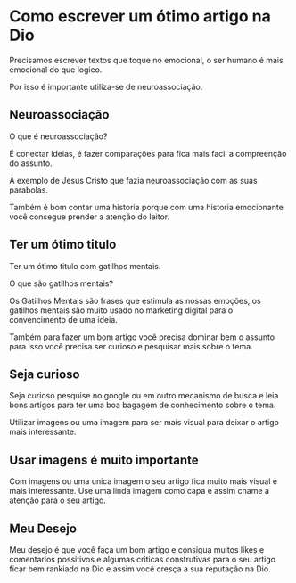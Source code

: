 # Como escrever um ótimo artigo na Dio

Precisamos escrever textos que toque no emocional, o ser humano é mais emocional do que logico.

Por isso é importante utiliza-se de neuroassociação. 


## Neuroassociação

O que é neuroassociação?

É conectar ideias, é fazer comparações para fica mais facil a compreenção do assunto.

A exemplo de Jesus Cristo que fazia neuroassociação com as suas parabolas.

Também é bom contar uma historia porque com uma historia emocionante você consegue prender a atenção do leitor.


## Ter um ótimo titulo

Ter um ótimo titulo com gatilhos mentais.

O que são gatilhos mentais?

Os Gatilhos Mentais são frases que estimula as nossas emoções, os gatilhos mentais são muito usado no marketing digital para o convencimento de uma ideia.

Também para fazer um bom artigo você precisa dominar bem o assunto para isso você precisa ser curioso e pesquisar mais sobre o tema.


## Seja curioso

Seja curioso pesquise no google ou em outro mecanismo de busca e leia bons artigos para ter uma boa bagagem de conhecimento sobre o tema.

Utilizar imagens ou uma imagem para ser mais visual para deixar o artigo mais interessante.

## Usar imagens é muito importante

Com imagens ou uma unica imagem o seu artigo fica muito mais visual e mais interessante. Use uma linda imagem como capa e assim chame a atenção para o seu artigo.


## Meu Desejo

Meu desejo é que você faça um bom artigo e consigua muitos likes e comentarios possitivos e algumas criticas construtivas para o seu artigo ficar bem rankiado na Dio e assim você cresça a sua reputação na Dio.
